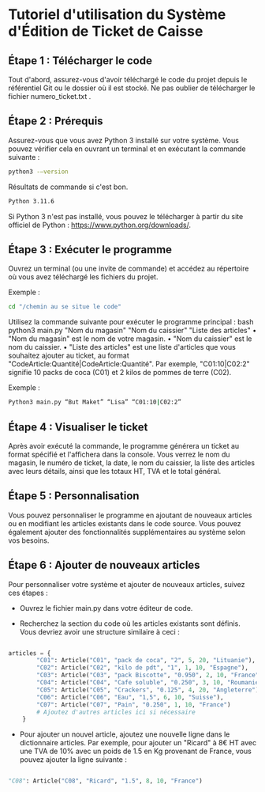 # Tutoriel d'utilisation du Système d'Édition de Ticket de Caisse

## Étape 1 : Télécharger le code
Tout d'abord, assurez-vous d'avoir téléchargé le code du projet depuis le référentiel Git ou le dossier où il est stocké. Ne pas oublier de télécharger le fichier numero_ticket.txt .


## Étape 2 : Prérequis
Assurez-vous que vous avez Python 3 installé sur votre système. Vous pouvez vérifier cela en ouvrant un terminal et en exécutant la commande suivante :
```bash
python3 -–version
```

Résultats de commande si c'est bon.
```bash
Python 3.11.6
```

Si Python 3 n'est pas installé, vous pouvez le télécharger à partir du site officiel de Python : https://www.python.org/downloads/.


## Étape 3 : Exécuter le programme
Ouvrez un terminal (ou une invite de commande) et accédez au répertoire où vous avez téléchargé les fichiers du projet.

Exemple : 
```bash
cd "/chemin au se situe le code"
```

Utilisez la commande suivante pour exécuter le programme principal :
bash
python3 main.py "Nom du magasin" "Nom du caissier" "Liste des articles"
    • "Nom du magasin" est le nom de votre magasin.
    • "Nom du caissier" est le nom du caissier.
    • "Liste des articles" est une liste d'articles que vous souhaitez ajouter au ticket, au format "CodeArticle:Quantité|CodeArticle:Quantité". Par exemple, "C01:10|C02:2" signifie 10 packs de coca (C01) et 2 kilos de pommes de terre (C02).

Exemple : 
```bash
Python3 main.py “But Maket” “Lisa” “C01:10|C02:2”
```

## Étape 4 : Visualiser le ticket
Après avoir exécuté la commande, le programme générera un ticket au format spécifié et l'affichera dans la console. Vous verrez le nom du magasin, le numéro de ticket, la date, le nom du caissier, la liste des articles avec leurs détails, ainsi que les totaux HT, TVA et le total général.


## Étape 5 : Personnalisation
Vous pouvez personnaliser le programme en ajoutant de nouveaux articles ou en modifiant les articles existants dans le code source. Vous pouvez également ajouter des fonctionnalités supplémentaires au système selon vos besoins.


## Étape 6 : Ajouter de nouveaux articles

Pour personnaliser votre système et ajouter de nouveaux articles, suivez ces étapes :

- Ouvrez le fichier main.py dans votre éditeur de code.

- Recherchez la section du code où les articles existants sont définis. Vous devriez avoir une structure similaire à ceci :

```python

articles = {
        "C01": Article("C01", "pack de coca", "2", 5, 20, "Lituanie"),
        "C02": Article("C02", "kilo de pdt", "1", 1, 10, "Espagne"),
        "C03": Article("C03", "pack Biscotte", "0.950", 2, 10, "France"),
        "C04": Article("C04", "Cafe soluble", "0.250", 3, 10, "Roumanie"),
        "C05": Article("C05", "Crackers", "0.125", 4, 20, "Angleterre"),
        "C06": Article("C06", "Eau", "1,5", 6, 10, "Suisse"),
        "C07": Article("C07", "Pain", "0.250", 1, 10, "France")
        # Ajoutez d'autres articles ici si nécessaire
    }
```

- Pour ajouter un nouvel article, ajoutez une nouvelle ligne dans le dictionnaire articles. Par exemple, pour ajouter un "Ricard" à 8€ HT avec une TVA de 10%  avec un poids de 1.5 en Kg provenant de France, vous pouvez ajouter la ligne suivante :

```python

"C08": Article("C08", "Ricard", "1.5", 8, 10, "France")
```
